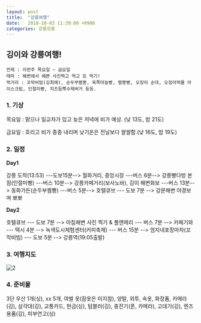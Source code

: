 ```yaml
---
layout: post
title:  "강릉여행"
date:   2018-10-03 11:39:00 +0900
categories: 강릉강릉
---
```


## 깅이와 강릉여행!

```
언제 : 이번주 목요일 ~ 금요일
테마 : 해변에서 예쁜 사진찍고 먹고 또 먹기!
먹거리 : 꼬막비빔(깅최애), 순두부짬뽕, 육쪽마늘빵, 짬뽕빵, 오징어 순대, 오징어먹물 아이스크림, 인절미빵, 치즈듬뿍수제버거 등등.
```

### 1. 기상

목요일 : 맑으나 일교차가 있고 늦은 저녁에 비가 예상. (낮 13도, 밤 21도)

금요일 :  흐리고 비가 종종 내리며 낮기온은 전날보다 쌀쌀함.(낮 16도, 밤 19도)

### 2. 일정

**Day1**

강릉 도착(13:53)  ---도보15분--> 월화거리, 중앙시장  ---버스 6분--> 강릉빵다방 본점(인절미빵)  ---버스 10분--> 강릉카페거리(보사노바), 깅이 해변화보  ---버스 13분--> 동화가든(순두부짬뽕)  ---버스 5분--> 호텔큐브  --- 도보 7분 --> 강문해변 야경보며 뽀뽀

**Day2**

호텔큐브  --- 도보 7분 --> 아침해변 사진 찍기 & 폴앤메리  --- 버스 7분 --> 카페기와   --- 택시 4분 -->  녹색도시체험센터(커피축제)   --- 버스 15분 -->  엄지네포장마차(꼬막비빔)   --- 도보 5분 --> 강릉역(19:05출발) 

### 3. 여행지도

![2](https://user-images.githubusercontent.com/33653318/46387132-41a41580-c700-11e8-870e-e66ff4ed98d1.PNG)

### 4. 준비물

3단 우산 1개(싱), xx 5개, 여벌 옷(잠옷은 미지참), 양말, 외투, 속옷, 화장품, 카메라(깅), 삼각대(깅), 교통카드, 현금(싱), 텀블러(깅), 충전기(폰, 카메라), 고데기(깅), 렌즈용품(깅), 피부연고(싱)
